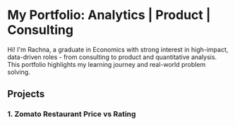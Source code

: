 # My Portfolio: Analytics | Product | Consulting
 Hi! I'm Rachna, a graduate in Economics with strong interest in high-impact, data-driven roles - from consulting to product and quantitative analysis. This portfolio highlights my learning journey and real-world problem solving. 

## Projects
### 1. Zomato Restaurant Price vs Rating 
